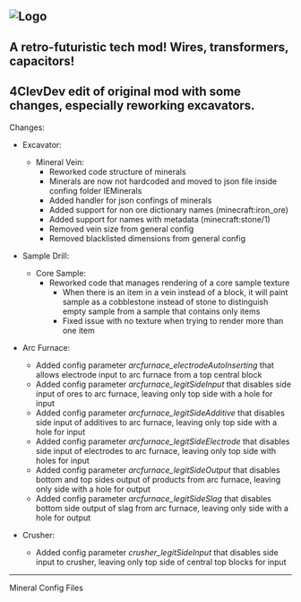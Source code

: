 ![Logo](https://raw.githubusercontent.com/BluSunrize/ImmersiveEngineering/master/src/main/resources/assets/immersiveengineering/logo.png)
--------------------------------------------------

A retro-futuristic tech mod!
Wires, transformers, capacitors!
--------------------------------------------------

4ClevDev edit of original mod with some changes, especially reworking excavators.
--------------------------------------------------

Changes:

  * Excavator:<br/>
    * Mineral Vein:<br/>
      + Reworked code structure of minerals<br/>
      + Minerals are now not hardcoded and moved to json file inside confing folder IEMinerals<br/>
      + Added handler for json confings of minerals<br/>
      + Added support for non ore dictionary names (minecraft:iron_ore)<br/>
      + Added support for names with metadata (minecraft:stone/1)<br/>
      - Removed vein size from general config<br/>
      - Removed blacklisted dimensions from general config<br/>
    
  * Sample Drill:<br/>
    * Core Sample:<br/>
      + Reworked code that manages rendering of a core sample texture<br/>
        + When there is an item in a vein instead of a block, it will paint sample as a cobblestone instead of stone to distinguish empty sample from a sample that contains only items<br/>
        + Fixed issue with no texture when trying to render more than one item<br/>
    
  * Arc Furnace:<br/>
    + Added config parameter *arcfurnace_electrodeAutoInserting* that allows electrode input to arc furnace from a top central block<br/>
    + Added config parameter *arcfurnace_legitSideInput* that disables side input of ores to arc furnace, leaving only top side with a hole for input<br/>
    + Added config parameter *arcfurnace_legitSideAdditive* that disables side input of additives to arc furnace, leaving only top side with a hole for input<br/>
    + Added config parameter *arcfurnace_legitSideElectrode* that disables side input of electrodes to arc furnace, leaving only top side with holes for input<br/>
    + Added config parameter *arcfurnace_legitSideOutput* that disables bottom and top sides output of products from arc furnace, leaving only side with a hole for output<br/>
    + Added config parameter *arcfurnace_legitSideSlag* that disables bottom side output of slag from arc furnace, leaving only side with a hole for output<br/>
    
  * Crusher:<br/>
    + Added config parameter *crusher_legitSideInput* that disables side input to crusher, leaving only top side of central top blocks for input
--------------------------------------------------

  Mineral Config Files
